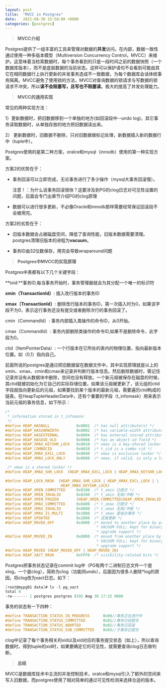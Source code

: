 ```yaml
---
layout:	post
title:	"MVCC in Postgres"
date:	2021-08-30 15:58:00 +0800
categories:	[postgres]
---
```


> **MVCC介绍**

Postgres提供了一组丰富的工具来管理对数据的**并发**访问。在内部，数据一致性通过使用一种多版本模型（Multiversion Concurrency Control，MVCC）来维护。这意味着当检索数据时，每个事务看到的只是一段时间之前的数据快照（一个数据库版本），而不是底层数据的当前状态。这样可以保护语句不会看到可能由其它在相同数据行上执行更新的并发事务造成不一致数据，为每个数据库会话体统事务隔离。MVCC避免了使用锁的方法，MVCC对查询数据的锁请求与写数据的锁请求不冲突，所以**读不会阻塞写，且写也不阻塞读**。极大的提高了并发处理能力。

> **MVCC的通用实现**

常见的两种实现方法：

1）更新数据时，把旧数据移到一个单独的地方(如回滚段中--undo log)，其它事务读取数据时，从单独存放的地方把旧数据读出来。

2） 更新数据时，旧数据不删除，只对旧数据做标记处理，新数据插入新的数据行中（tuple中）。

Postgres使用的是第二种方案，oralce和mysql（innodb）使用的第一种实现方案。

方案2的优势在于：

- 事务回滚可以立即完成，无论事务进行了多少操作（mysql大事务回滚慢）。

  注意！：为什么说事务回滚很快？这要涉及到PG的clog日志对可见性设置的问题，后面会专门出章节介绍PG的clog原理

- 数据可以进行很多更新，不必像Oracle和innodb那样需要经常保证回滚段不会被用完。

方案2的劣势在于：

- 旧版本数据会占据磁盘空间，降低了查询性能，旧版本数据需要清理。postgres清理旧版本的进程为**vacuum**。

- 事务ID由32位数保存，用完会导致wraparound问题 

  

> **Postgres中MVCC的实现原理**

Postgres中表都有以下几个关键字段：

**txid:**事务ID,每当事务开始时，事务管理器就会为其分配一个唯一的标识符

**xmin（TransactionId）**: 插入改行版本的事务ID

**xmax（TransactionId）**: 删除改行版本的事务ID，第一次插入时为0，如果该字段不为0，表示这行事务还没有提交或者删除次行的事务回滚了。

cmin（CommandId）: 事务内部插入类操作的命令ID，从0开始。

cmax（CommandId）: 事务内部删除类操作的命令ID,如果不是删除命令，此字段为0。

ctid（ItemPointerData）: 一个行版本在它所处的表内的物理位置，指向最新版本位置。如（0,1）指向自己。

前面所说的postgres是通过把旧数据留在数据文件中，其中实现原理就是以上的xmin、xmax、cmin和cmax来记录并判断行版本信息。然后删除数据时，需记住记录并没有从数据块中删除，空间也没有释放。一个新元祖被保存在磁盘的时候，其ctid就被初始化为它自己的实际存储位置，如果该元祖被更新了，该元组的ctid字段就指向更新后的元祖，如果要找到某个版本的最新元祖，需要遍历ctid构成的链表。在HeapTupleHeaderData中，还有个重要的字段（t_infomask）用来表示当前元祖的事务信息，如下所示：

```c
/*
 * information stored in t_infomask:
 */
#define HEAP_HASNULL			0x0001	/* has null attribute(s) */
#define HEAP_HASVARWIDTH		0x0002	/* has variable-width attribute(s) */
#define HEAP_HASEXTERNAL		0x0004	/* has external stored attribute(s) */
#define HEAP_HASOID_OLD			0x0008	/* has an object-id field */
#define HEAP_XMAX_KEYSHR_LOCK	0x0010	/* xmax is a key-shared locker */
#define HEAP_COMBOCID			0x0020	/* t_cid is a combo cid */
#define HEAP_XMAX_EXCL_LOCK		0x0040	/* xmax is exclusive locker */
#define HEAP_XMAX_LOCK_ONLY		0x0080	/* xmax, if valid, is only a locker */

 /* xmax is a shared locker */
#define HEAP_XMAX_SHR_LOCK	(HEAP_XMAX_EXCL_LOCK | HEAP_XMAX_KEYSHR_LOCK)

#define HEAP_LOCK_MASK	(HEAP_XMAX_SHR_LOCK | HEAP_XMAX_EXCL_LOCK | \
						 HEAP_XMAX_KEYSHR_LOCK)
#define HEAP_XMIN_COMMITTED		0x0100	/* t_xmin 已提交 */
#define HEAP_XMIN_INVALID		0x0200	/* t_xmin 无效/中断 */
#define HEAP_XMIN_FROZEN		(HEAP_XMIN_COMMITTED|HEAP_XMIN_INVALID)
#define HEAP_XMAX_COMMITTED		0x0400	/* t_xmax 已提交 */
#define HEAP_XMAX_INVALID		0x0800	/* t_xmax 无效/中断 */
#define HEAP_XMAX_IS_MULTI		0x1000	/* t_xmax 是组合事务 */
#define HEAP_UPDATED			0x2000	/* 这是更新 */
#define HEAP_MOVED_OFF			0x4000	/* moved to another place by pre-9.0
										 * VACUUM FULL; kept for binary
										 * upgrade support */
#define HEAP_MOVED_IN			0x8000	/* moved from another place by pre-9.0
										 * VACUUM FULL; kept for binary
										 * upgrade support */
#define HEAP_MOVED (HEAP_MOVED_OFF | HEAP_MOVED_IN)
#define HEAP_XACT_MASK			0xFFF0	/* visibility-related bits */
```



Postgres把事务状态记录在commit log中（PG有两个二进制日志文件一个是xlog，一个是clog），简称为clog（功能同undo），后面因为很多人删除*log的原因，将clog改为xact日志。如下：

```c
[root@mypg01 data]# ls -l pg_xact
total 8
-rw------- 1 postgres postgres 8192 Aug 30 17:32 0000
```

事务的状态有一下四种：

```c
#define TRANSACTION_STATUS_IN_PROGRESS		0x00//事务正在进行中
#define TRANSACTION_STATUS_COMMITTED		0x01//事务已经提交
#define TRANSACTION_STATUS_ABORTED			0x02//事务已回滚
#define TRANSACTION_STATUS_SUB_COMMITTED	0x03//子事务已提交
```

clog中记录了每个事务相关的xid以及xid对应的事务提交状态（如上），所以查询数据时，得到tuple的xid时，如果要确定它的可见性，就需要查询clog日志做判断。

> **总结**

MVCC是数据库技术中主流的并发控制技术，oralce和mysql引入了额外的空间来写入旧数据，而postgres使用了相对简单的通过可见性检测来选择合适的版本。
